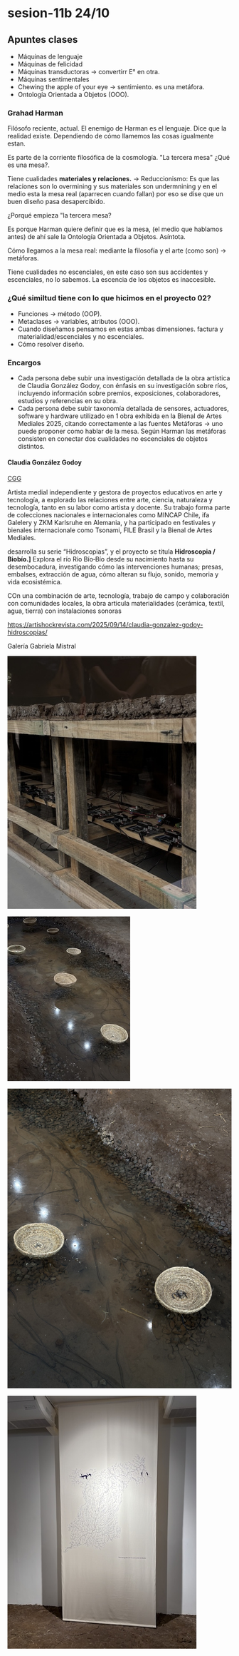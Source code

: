 # sesion-11b 24/10

## Apuntes clases

- Máquinas de lenguaje
- Máquinas de felicidad
- Máquinas transductoras -> convertirr E° en otra.
- Máquinas sentimentales
- Chewing the apple of your  eye -> sentimiento. es una metáfora.
- Ontología Orientada a Objetos (OOO).
  
### Grahad Harman

Filósofo reciente, actual. El enemigo de Harman es el lenguaje. Dice que la realidad existe. Dependiendo de cómo llamemos las cosas igualmente estan.

Es parte de la corriente filosófica de la cosmología. "La tercera mesa" ¿Qué es una mesa?. 

Tiene cualidades **materiales y relaciones.** -> Reduccionismo: Es que las relaciones son lo overmining y sus materiales son undermnining y en el medio esta la mesa real (aparrecen cuando fallan) por eso se dise que un buen diseño pasa desapercibido.

¿Porqué empieza "la tercera mesa?

Es porque Harman quiere definir que es la mesa, (el medio que hablamos antes) de ahí sale la Ontología Orientada a Objetos. Asíntota.

Cómo llegamos a la mesa real: mediante la filosofía y el arte (como son) -> metáforas.

Tiene cualidades no escenciales, en este caso son sus accidentes y escenciales, no lo sabemos. La escencia de los objetos es inaccesible.

### ¿Qué similtud tiene con lo que hicimos en el proyecto 02?

- Funciones -> método (OOP).
- Metaclases -> variables, atributos (OOO).
- Cuando diseñamos pensamos en estas ambas dimensiones. factura y materialidad/escenciales y no escenciales.
- Cómo resolver diseño.
  
### Encargos

- Cada persona debe subir una investigación detallada de la obra artística de Claudia González Godoy, con énfasis en su investigación sobre ríos, incluyendo información sobre premios, exposiciones, colaboradores, estudios y referencias en su obra.
- Cada persona debe subir taxonomía detallada de sensores, actuadores, software y hardware utilizado en 1 obra exhibida en la Bienal de Artes Mediales 2025, citando correctamente a las fuentes
Metáforas -> uno puede proponer como hablar de la mesa. Según Harman las metáforas consisten en conectar dos cualidades no escenciales de objetos distintos.

#### Claudia González Godoy

[CGG](https://www.claudiagonzalez.cl/cgg/)

Artista medial independiente y gestora de proyectos educativos en arte y tecnología, a explorado las relaciones entre arte, ciencia, naturaleza y tecnología, tanto en su labor como artista y docente. Su trabajo forma parte de colecciones nacionales e internacionales como MINCAP Chile, ifa Galelery y ZKM Karlsruhe en Alemania, y ha participado en festivales y bienales internacionale como Tsonami, FILE Brasil y la Bienal de Artes Mediales.  

desarrolla su serie “Hidroscopias”, y el proyecto se titula **Hidroscopia / Biobío.]** Explora el río Río Bío‑Bío desde su nacimiento hasta su desembocadura, investigando cómo las intervenciones humanas; presas, embalses, extracción de agua, cómo alteran su flujo, sonido, memoria y vida ecosistémica.

 COn una combinación de arte, tecnología, trabajo de campo y colaboración con comunidades locales, la obra articula materialidades (cerámica, textil, agua, tierra) con instalaciones sonoras
 
<https://artishockrevista.com/2025/09/14/claudia-gonzalez-godoy-hidroscopias/>

Galería Gabriela Mistral 

![claudiaGonzales](./imagenes/imagen1.jpg)

![claudiaGonzales](./imagenes/imagen2.jpg)

![claudiaGonzales](./imagenes/imagen3.jpg)

![claudiaGonzales](./imagenes/imagen4.jpg)
